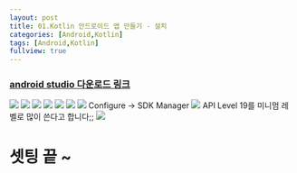 ```yaml
---
layout: post
title: 01.Kotlin 안드로이드 앱 만들기 - 설치
categories: [Android,Kotlin]
tags: [Android,Kotlin]
fullview: true
---
```


### [android studio 다운로드 링크](https://developer.android.com/studio/) 

![](/images/2018-07-17.PNG)
![](/images/2018-07-17-01.PNG)
![](/images/2018-07-17-02.PNG)
![](/images/2018-07-17-03.PNG)
![](/images/2018-07-17-04.PNG)
![](/images/2018-07-17-05.PNG)
![](/images/2018-07-17-06.PNG)
Configure -> SDK Manager
![](/images/2018-07-17-07.PNG)
API Level 19를 미니멈 레벨로 많이 쓴다고 합니다;;
![](/images/2018-07-17-08.PNG)

# 셋팅 끝 ~